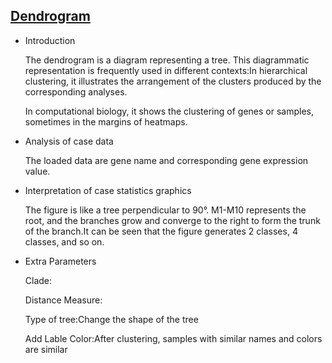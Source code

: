 ## [Dendrogram](/basic/dendrogram)

- Introduction

  The dendrogram is a diagram representing a tree. This diagrammatic representation is frequently used in different
  contexts:In hierarchical clustering, it illustrates the arrangement of the clusters produced by the corresponding
  analyses.

  In computational biology, it shows the clustering of genes or samples, sometimes in the margins of heatmaps.

- Analysis of case data

  The loaded data are gene name and corresponding gene expression value.

- Interpretation of case statistics graphics

  The figure is like a tree perpendicular to 90°. M1-M10 represents the root, and the branches grow and converge to the
  right to form the trunk of the branch.It can be seen that the figure generates 2 classes, 4 classes, and so on.

- Extra Parameters

  Clade:

  Distance Measure:

  Type of tree:Change the shape of the tree

  Add Lable Color:After clustering, samples with similar names and colors are similar

